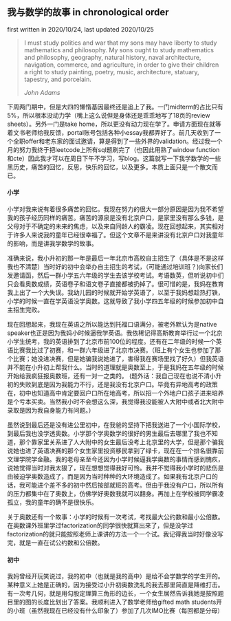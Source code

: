 ## 我与数学的故事 in chronological order
<p> first written in 2020/10/24, last updated 2020/10/25 </p>
<blockquote>
  <p>
I must study politics and war that my sons may have liberty to study mathematics and philosophy. My sons ought to study mathematics and philosophy, geography, natural history, naval architecture, navigation, commerce, and agriculture, in order to give their children a right to study painting, poetry, music, architecture, statuary, tapestry, and porcelain.
  </p>
  
  <address>
    John Adams
  </address>
</blockquote>

<p> 
下周两门期中，但是大四的懒惰基因最终还是追上了我。一门midterm的占比只有5%，所以根本没动力学（嘴上这么说但是身体还是乖乖地写了18页的review sheets）。另外一门是take home，所以更没有动力现在学了。申请方面现在就等着文书老师给我反馈，portal账号包括各种小essay我都弄好了。前几天收到了一个全职offer和老东家的面试邀请，算是得到了一些外界的validation。经过我一个月的努力我终于把leetcode上所有sql题刷完了（也因此用熟了window function和cte）因此我才可以在周日下午不学习，写blog。这篇就写一下我学数学的一些黑历史，痛苦的回忆，反思，快乐的回忆，以及更多。本质上面只是一个散文而已。
</p>
<h4> 
小学
</h4>
<p>
小学对我来说有着很多痛苦的回忆。我现在努力的很大一部分原因是因为我不希望我的孩子经历同样的痛苦。痛苦的源泉是没有北京户口，是家里没有那么多钱，是父母对于不确定的未来的焦虑，以及来自同龄人的霸凌。现在回想起来，其实相对于许多人来说我的童年已经很幸福了。但这个文章不是来讲没有北京户口对我童年的影响，而是讲我学数学的故事。
</p>
<p> 
准确来说，我小升初的那一年是最后一年北京市高校自主招生了（具体是不是这样我也不清楚）当时好的初中会举办自主招生的考试，（可能通过培训班？)向家长们发邀请函，然后一群小学五六年级的学生去该学校考试。考语数英，但听说初中们只会看奥数成绩，英语卷子和语文卷子直接都被扔掉了。很可惜的是，我妈在教育我上出了一个大失误。我幼儿园的时候就开始学英语了，以至于我妈想趁热打铁，小学的时候一直在学英语没学奥数。这就导致了我小学四五年级的时候参加初中自主招生完败。
</p>
<p> 
现在回想起来，我现在英语之所以能达到托福口语满分，被老外默认为是native speaker也正是因为我妈小时候逼我学英语。我依稀记得高斯教育举行过一个北京小学生统考，我的英语排到了北京市前100位的程度。还有在二年级的时候一个英语比赛我比过了初赛，和一群六年级进了北京市决赛。（班上有个女生也参加了那个比赛；她没进决赛，但是她骗我说她进了，害得我在赛场里找了好久）但我英语并不能在小升初上帮我什么。当时的道理就是奥数至上，于是我妈在五年级的时候开始给我疯狂报奥数班，还有一对一之类的。 (题外话：我自己现在也说不清小升初的失败到底是因为我能力不行，还是我没有北京户口。毕竟有异地高考的政策在，初中也知道高中肯定要回户口所在地高考，所以招一个外地户口孩子进来培养是个亏本买卖。当然我小时不会想这么深，我觉得我没能被人大附中或者北大附中录取是因为我自身能力有问题。）
</p>

<p>虽然说到最后还是没有进公里初中，在我爸的坚持下把我送进了一个小国际学校，到最后我也没学透奥数。小学那个学奥数学的很好的男生最后去哪里了我也不知道，那个靠家里关系进了人大附中的女生最后没考上北京里的大学，但是那个骗我说她也进了英语决赛的那个女生家里投资移民拿到了绿卡，现在在一个排名很靠前文理学院学金融。我的老母亲至今还因为小学时候逼我学奥数的事情而感到愧疚，说她觉得当时对我太狠了，现在想想觉得我好可怜。我并不觉得我小学时的悲伤是由被迫学奥数造成了，而是因为当时种种的大环境造成了。如果我有北京户口的话，我可能进个差不多的初中然后按部就班的高考。但由于我没有户口，所以所有的压力都集中在了奥数上，仿佛学好奥数我就可以翻身。再加上在学校被同学霸凌孤立，我的童年的确不是很快乐。 </p>

<p>关于奥数还有一个故事：小学的时候有一次考试，考找最大公约数和最小公倍数。在奥数课外班里学过factorization的同学很快就算出来了，但是没学过factorization的就只能按照老师上课讲的方法一个一个试。我记得我当时好像没写完，就是一直在试公约数和公倍数。 </p>
<h4> 
初中
</h4>

<p>我妈曾经开玩笑说过，我的初中（也就是我的高中）是给不会学数学的学生开的。某种意义上她是正确的，因为接受过小升初奥数洗礼的我去那里简直是降维打击。有一次考几何，就是用勾股定理算三角形的边长，一个女生居然告诉我她是按照题目里的图的长度比划出了答案。我顺利进入了数学老师给gifted math students开的小班（虽然我现在已经没有什么印象了）参加了几次IMO比赛（每回都是分母） </p>

<p> </p>
